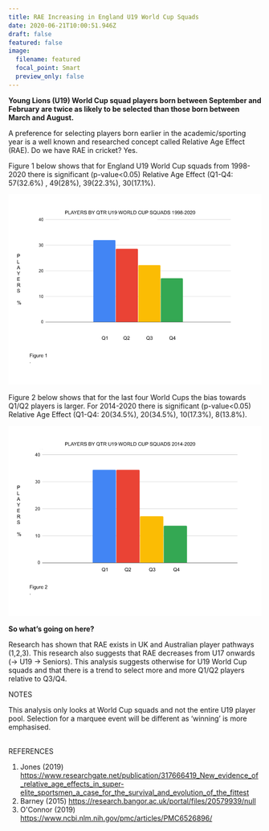 ```yaml
---
title: RAE Increasing in England U19 World Cup Squads
date: 2020-06-21T10:00:51.946Z
draft: false
featured: false
image:
  filename: featured
  focal_point: Smart
  preview_only: false
---
```

**Young Lions (U19) World Cup squad players born between September and February are twice as likely to be selected than those born between March and August.**

A preference for selecting players born earlier in the academic/sporting year is a well known and researched concept called Relative Age Effect (RAE). Do we have RAE in cricket? Yes.

Figure 1 below shows that for England U19 World Cup squads from 1998-2020 there is significant (p-value<0.05) Relative Age Effect (Q1-Q4: 57(32.6%) , 49(28%), 39(22.3%), 30(17.1%).

![More players are selected for England U19 squads from Q1/Q2 than Q3/Q4 for the years 1998-2020](playersbyqtru19wcs1998-2020.png "Players By Birth Quarter for England U19 World Cup Squads 1998-2020")

Figure 2 below shows that for the last four World Cups the bias towards Q1/Q2 players is larger. For 2014-2020 there is significant (p-value<0.05) Relative Age Effect (Q1-Q4: 20(34.5%), 20(34.5%), 10(17.3%), 8(13.8%).

![Even more players selected in Q1/Q2 for England U19 World Cup squads in period 2014-2020 than 1998-2020](playersbyqtru19wcs2014-2020.png "Players By Birth Quarter for England U19 World Cup squads 2014-2020")

**So what’s going on here?**

Research has shown that RAE exists in UK and Australian player pathways (1,2,3). This research also suggests that RAE decreases from U17 onwards (-> U19 -> Seniors). This analysis suggests otherwise for U19 World Cup squads and that there is a trend to select more and more Q1/Q2 players relative to Q3/Q4.

NOTES

This analysis only looks at World Cup squads and not the entire U19 player pool. Selection for a marquee event will be different as ‘winning’ is more emphasised.

\
REFERENCES



1. Jones (2019) <https://www.researchgate.net/publication/317666419_New_evidence_of_relative_age_effects_in_super-elite_sportsmen_a_case_for_the_survival_and_evolution_of_the_fittest>
2. Barney (2015)  <https://research.bangor.ac.uk/portal/files/20579939/null>
3. O'Connor (2019) <https://www.ncbi.nlm.nih.gov/pmc/articles/PMC6526896/>